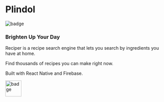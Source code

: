 # Plindol
<img src="https://img.shields.io/badge/License-MIT-blue.svg" alt="badge">

### Brighten Up Your Day

Reciper is a recipe search engine that lets you search by ingredients you have at home. 

Find thousands of recipes you can make right now. 

Built with React Native and Firebase.

<a href="https://play.google.com/store/apps/details?id=com.usfslk.plindol" target='_blank' >
<img src="https://cdn-images-1.medium.com/max/1600/1*EiZrcN_DIapbZaxutxbZRA.png" alt="badge" height='50px'>
</a>